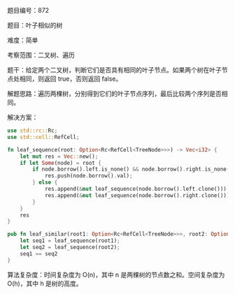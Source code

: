 题目编号：872

题目：叶子相似的树

难度：简单

考察范围：二叉树、遍历

题干：给定两个二叉树，判断它们是否具有相同的叶子节点。如果两个树在叶子节点处相同，则返回 true，否则返回 false。

解题思路：遍历两棵树，分别得到它们的叶子节点序列，最后比较两个序列是否相同。

解决方案：

```rust
use std::rc::Rc;
use std::cell::RefCell;

fn leaf_sequence(root: Option<Rc<RefCell<TreeNode>>>) -> Vec<i32> {
    let mut res = Vec::new();
    if let Some(node) = root {
        if node.borrow().left.is_none() && node.borrow().right.is_none() {
            res.push(node.borrow().val);
        } else {
            res.append(&mut leaf_sequence(node.borrow().left.clone()));
            res.append(&mut leaf_sequence(node.borrow().right.clone()));
        }
    }
    res
}

pub fn leaf_similar(root1: Option<Rc<RefCell<TreeNode>>>, root2: Option<Rc<RefCell<TreeNode>>>) -> bool {
    let seq1 = leaf_sequence(root1);
    let seq2 = leaf_sequence(root2);
    seq1 == seq2
}
```

算法复杂度：时间复杂度为 O(n)，其中 n 是两棵树的节点数之和。空间复杂度为 O(h)，其中 h 是树的高度。